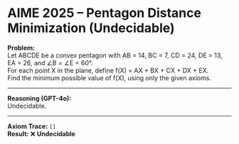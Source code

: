 # AIME 2025 – Pentagon Distance Minimization (Undecidable)

**Problem:**  
Let ABCDE be a convex pentagon with AB = 14, BC = 7, CD = 24, DE = 13, EA = 26, and ∠B = ∠E = 60°.  
For each point X in the plane, define f(X) = AX + BX + CX + DX + EX.  
Find the minimum possible value of f(X), using only the given axioms.

---

**Reasoning (GPT-4o):**  
Undecidable.

---

**Axiom Trace:** `[]`  
**Result:** ❌ **Undecidable**
